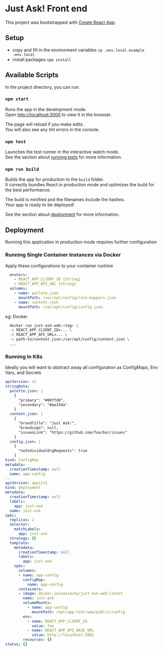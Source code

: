 # Just Ask! Front end

This project was bootstrapped with [Create React App](https://github.com/facebook/create-react-app).

## Setup
- copy and fill in the environment variables `cp .env.local.example .env.local`
- install packages `npm install`

## Available Scripts

In the project directory, you can run:

### `npm start`

Runs the app in the development mode.\
Open [http://localhost:3000](http://localhost:3000) to view it in the browser.

The page will reload if you make edits.\
You will also see any lint errors in the console.

### `npm test`

Launches the test runner in the interactive watch mode.\
See the section about [running tests](https://facebook.github.io/create-react-app/docs/running-tests) for more information.

### `npm run build`

Builds the app for production to the `build` folder.\
It correctly bundles React in production mode and optimizes the build for the best performance.

The build is minified and the filenames include the hashes.\
Your app is ready to be deployed!

See the section about [deployment](https://facebook.github.io/create-react-app/docs/deployment) for more information.


## Deployment

Running this application in production mode requires further configuration

### Running Single Container Instances via Docker

Apply these configurations to your container runtime
```yaml
  envVars:
    - REACT_APP_CLIENT_ID {String}
    - REACT_APP_API_URL {String}
  volumes:
    - name: pallete.json
      mountPath: /var/opt/config/role-mappers.json
    - name: content.json
      mountPath: /var/opt/config/config.json
```

eg: Docker

```sh
  docker run just-ask-web:<tag> \
  -e REACT_APP_CLIENT_ID=... \
  -e REACT_APP_API_URL=... \
  -v path-to/content.json:/var/opt/config/content.json \ 
  ...
```

### Running In K8s

Ideally you will want to abstract away all configuration as ConfigMaps, Env Vars, and Secrets

```yaml
apiVersion: v1
stringData:
  palette.json: |
    {
      "primary": "#00ffdd",
      "secondary": "#ae33da"
    }
  content.json: |
    {
      "brandTitle": "Just Ask!",
      "brandLogo": null,
      "issuesLink": "https://github.com/foo/bar/issues"
    }
  config.json: |
    {
      "noIndividualOrgRequests": true
    }
kind: ConfigMap
metadata:
  creationTimestamp: null
  name: app-config
---
apiVersion: apps/v1
kind: Deployment
metadata:
  creationTimestamp: null
  labels:
    app: just-ask
  name: just-ask
spec:
  replicas: 1
  selector:
    matchLabels:
      app: just-ask
  strategy: {}
  template:
    metadata:
      creationTimestamp: null
      labels:
        app: just-ask
    spec:
      volumes:
      - name: app-config
        configMap: 
          name: app-config
      containers:
      - image: docker.io/wazzacky/just-ask-web:latest
        name: just-ask
        volumeMounts:
          - name: app-config
            mountPath: /opt/app-root/www/public/config
        env:
          - name: REACT_APP_CLIENT_ID
            value: foo
          - name: REACT_APP_API_BASE_URL
            value: http://localhost:3001
        resources: {}
status: {}
```
